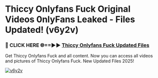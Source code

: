 # Thiccy Onlyfans Fuck Original Videos 0nlyFans Leaked - Files Updated! (v6y2v)

<h3>🔴 CLICK HERE 🌐==►► <a href="https://tinyurl.com/x26r9saj" rel="nofollow">Thiccy Onlyfans Fuck Updated Files</a></h3>

Get Thiccy Onlyfans Fuck and all content. Now you can access all videos and pictures of Thiccy Onlyfans Fuck. New Updated Files 2025!

[![v6y2v](https://i.imgur.com/LkgZPqh.gif)](https://tinyurl.com/x26r9saj)
